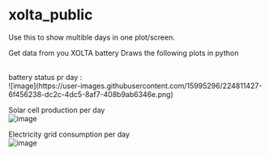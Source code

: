 # xolta_public

Use this to show multible days in one plot/screen.


Get data from you XOLTA battery
Draws the following plots in python

<br>
battery status pr day :<br>
![image](https://user-images.githubusercontent.com/15995296/224811427-6f456238-dc2c-4dc5-8af7-408b9ab6346e.png)

Solar cell production per day <br>
![image](https://user-images.githubusercontent.com/15995296/224811558-3380118c-eccc-4434-ad55-f6667eb4b386.png)

Electricity grid consumption per day <br>
![image](https://user-images.githubusercontent.com/15995296/224811609-42d8c464-0936-4321-ac3b-8608f41eaeba.png)

